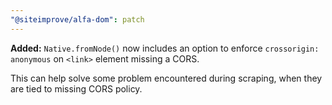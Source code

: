 ```yaml
---
"@siteimprove/alfa-dom": patch
---
```


**Added:** `Native.fromNode()` now includes an option to enforce `crossorigin: anonymous` on `<link>` element missing a CORS.

This can help solve some problem encountered during scraping, when they are tied to missing CORS policy.

